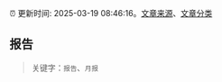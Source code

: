 :alarm_clock: 更新时间: 2025-03-19 08:46:16。[文章来源](/README.md)、[文章分类](/TAGS.md)

## 报告


> 关键字：`报告`、`月报`



